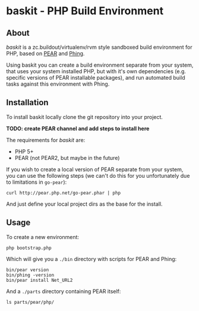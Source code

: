baskit - PHP Build Environment
==============================

About
-----
_baskit_ is a zc.buildout/virtualenv/rvm style sandboxed build environment for PHP, based on [PEAR](http://pear.php.net/ "PEAR") and [Phing](http://phing.info/ "Phing").

Using baskit you can create a build environment separate from your system, that uses your system installed PHP, but with it's own dependencies (e.g. specific versions of PEAR installable packages), and run automated build tasks against this environment with Phing.

Installation
------------
To install baskit locally clone the git repository into your project.

**TODO: create PEAR channel and add steps to install here**

The requirements for _baskit_ are:

 * PHP 5+
 * PEAR (not PEAR2, but maybe in the future)

If you wish to create a local version of PEAR separate from your system, you can use the following steps (we can't do this for you unfortunately due to limitations in `go-pear`):

    curl http://pear.php.net/go-pear.phar | php

And just define your local project dirs as the base for the install.

Usage
-----
To create a new environment:

    php bootstrap.php

Which will give you a `./bin` directory with scripts for PEAR and Phing:

    bin/pear version
    bin/phing -version
    bin/pear install Net_URL2

And a `./parts` directory containing PEAR itself:

    ls parts/pear/php/

